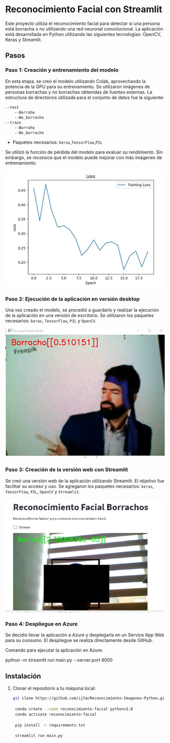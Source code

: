 # Reconocimiento Facial con Streamlit

Este proyecto utiliza el reconocimiento facial para detectar si una persona está borracha o no utilizando una red neuronal convolucional. La aplicación está desarrollada en Python utilizando las siguientes tecnologías: OpenCV, Keras y Streamlit.

## Pasos

### Paso 1: Creación y entrenamiento del modelo

En esta etapa, se creó el modelo utilizando Colab, aprovechando la potencia de la GPU para su entrenamiento. Se utilizaron imágenes de personas borrachas y no borrachas obtenidas de fuentes externas. La estructura de directorios utilizada para el conjunto de datos fue la siguiente:

    --test
        --Borraho
        --No_borracho
    --train
        --Borraho
        --No_borracho

- Paquetes necesarios: `keras`,`TensorFlow`,`PIL`

Se utilizó la función de pérdida del modelo para evaluar su rendimiento. Sin embargo, se reconoce que el modelo puede mejorar con más imágenes de entrenamiento.

![Función de pérdida del modelo](tmp_readme/loss_model.JPG)

### Paso 2: Ejecución de la aplicación en versión desktop

Una vez creado el modelo, se procedió a guardarlo y realizar la ejecución de la aplicación en una versión de escritorio. Se utilizaron los paquetes necesarios: `keras`, `TensorFlow`, `PIL` y `OpenCV`.

![Ejemplo de ejecución en versión desktop](tmp_readme/prueba_desk_borra.JPG)

### Paso 3: Creación de la versión web con Streamlit

Se creó una versión web de la aplicación utilizando Streamlit. El objetivo fue facilitar su acceso y uso. Se agregaron los paquetes necesarios: `keras`, `TensorFlow`, `PIL`, `OpenCV` y `Streamlit`.

![Ejemplo de la versión web](tmp_readme/version_Web.JPG)

### Paso 4: Despliegue en Azure

Se decidió llevar la aplicación a Azure y desplegarla en un Service App Web para su consumo. El despliegue se realiza directamente desde GitHub.

Comando para ejecutar la aplicación en Azure:


python -m streamlit run main.py --server.port 8000



## Instalación

1. Clonar el repositorio a tu máquina local:

   ```bash
   git clone https://github.com/ijlm/Reconocimiento-Imagenes-Python.git

    conda create --name reconocimiento-facial python=3.8
    conda activate reconocimiento-facial

    pip install -r requirements.txt

    streamlit run main.py
